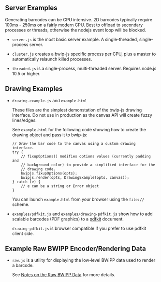 
## Server Examples

Generating barcodes can be CPU intensive.  2D barcodes typically require 100ms - 250ms
on a fairly modern CPU.  Best to offload to secondary processes or threads, otherwise the
nodejs event loop will be blocked.

  - `server.js` is the most basic server example.  A single-threaded, single-process
    server.

  - `cluster.js` creates a bwip-js specific process per CPU, plus a master to
    automatically relaunch killed processes.

  - `threaded.js` is a single-process, multi-threaded server.  Requires node.js 10.5
    or higher.


## Drawing Examples

  - `drawing-example.js` and `example.html`

    These files are the simplest demonstation of the bwip-js drawing interface.
    Do not use in production as the canvas API will create fuzzy lines/edges.

    See `example.html` for the following code showing how to create the drawing
    object and pass it to bwip-js:

    ```
    // Draw the bar code to the canvas using a custom drawing interface.
    try {
        // fixupOptions() modifies options values (currently padding and
        // background color) to provide a simplified interface for the
        // drawing code.
        bwipjs.fixupOptions(opts);
        bwipjs.render(opts, DrawingExample(opts, canvas));
    } catch (e) {
        // e can be a string or Error object
    }
    ```

    You can launch `example.html` from your browser using the `file://` scheme.

  - `examples/pdfkit.js` and `examples/drawing-pdfkit.js` show how to add
    scalable barcodes (PDF graphics) to a [pdfkit](https://pdfkit.org/) document.

    `drawing-pdfkit.js` is browser compatible if you prefer to use pdfkit
    client side.


## Example Raw BWIPP Encoder/Rendering Data

  - `raw.js` is a utility for displaying the low-level BWIPP data used to render a barcode.

    See [Notes on the Raw BWIPP Data](https://github.com/metafloor/bwip-js/wiki/Notes-on-the-Raw-BWIPP-Data)
    for more details.
